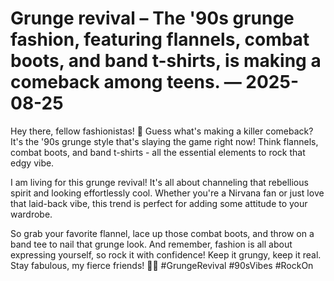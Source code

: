 # Grunge revival – The '90s grunge fashion, featuring flannels, combat boots, and band t-shirts, is making a comeback among teens. — 2025-08-25

Hey there, fellow fashionistas! 🖤 Guess what's making a killer comeback? It's the '90s grunge style that's slaying the game right now! Think flannels, combat boots, and band t-shirts - all the essential elements to rock that edgy vibe.

I am living for this grunge revival! It's all about channeling that rebellious spirit and looking effortlessly cool. Whether you're a Nirvana fan or just love that laid-back vibe, this trend is perfect for adding some attitude to your wardrobe.

So grab your favorite flannel, lace up those combat boots, and throw on a band tee to nail that grunge look. And remember, fashion is all about expressing yourself, so rock it with confidence! Keep it grungy, keep it real. Stay fabulous, my fierce friends! 🤘🖤 #GrungeRevival #90sVibes #RockOn